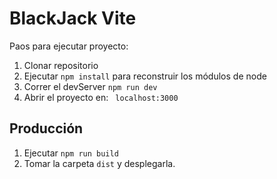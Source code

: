 # BlackJack Vite

Paos para ejecutar proyecto:

1. Clonar repositorio
2. Ejecutar ``npm install`` para reconstruir los módulos de node
3. Correr el devServer ``npm run dev``
4. Abrir el proyecto en: ``` localhost:3000```

## Producción 

1. Ejecutar `` npm run build ``
2. Tomar la carpeta `` dist `` y desplegarla.